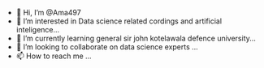 - 👋 Hi, I’m @Ama497
- 👀 I’m interested in Data science related cordings and artificial inteligence...
- 🌱 I’m currently learning general sir john kotelawala defence university...
- 💞️ I’m looking to collaborate on data science experts  ...
- 📫 How to reach me ...

<!---
Ama497/Ama497 is a ✨ special ✨ repository because its `README.md` (this file) appears on your GitHub profile.
You can click the Preview link to take a look at your changes.
--->
